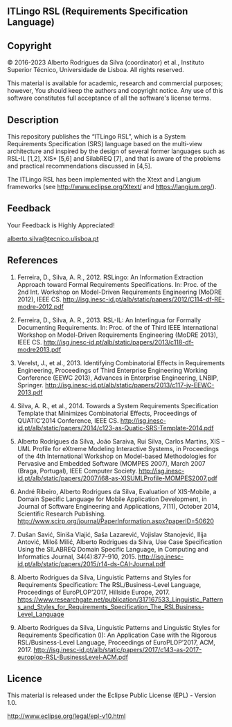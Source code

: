 ## ITLingo RSL (Requirements Specification Language)

Copyright
--------------------------------------------------------------------------------------
© 2016-2023 Alberto Rodrigues da Silva (coordinator) et al., Instituto Superior Técnico, Universidade de Lisboa. All rights reserved.

This material is available for academic, research and commercial purposes; however, You should keep the authors and copyright notice.
Any use of this software constitutes full acceptance of all the software's license terms.

Description
--------------------------------------------------------------------------------------
This repository publishes the “ITLingo RSL”, which is a System Requirements Specification (SRS) language based on the multi-view architecture and inspired by the design of several former languages such as RSL-IL [1,2], XIS* [5,6] and SilabREQ [7], and that is aware of the problems and practical recommendations discussed in [4,5].

The ITLingo RSL has been implemented with the Xtext and Langium frameworks (see http://www.eclipse.org/Xtext/ and https://langium.org/).


Feedback
--------------------------------------------------------------------------------------
Your Feedback is Highly Appreciated!

alberto.silva@tecnico.ulisboa.pt

References
--------------------------------------------------------------------------------------
1. Ferreira, D., Silva, A. R., 2012. RSLingo: An Information Extraction Approach toward Formal Requirements Specifications. In: Proc. of the 2nd Int. Workshop on Model-Driven Requirements Engineering (MoDRE 2012), IEEE CS. http://isg.inesc-id.pt/alb/static/papers/2012/C114-df-RE-modre-2012.pdf

2. Ferreira, D., Silva, A. R., 2013. RSL-IL: An Interlingua for Formally Documenting Requirements. In: Proc. of the of Third IEEE International Workshop on Model-Driven Requirements Engineering (MoDRE 2013), IEEE CS. http://isg.inesc-id.pt/alb/static/papers/2013/c118-df-modre2013.pdf

3. Verelst, J., et al., 2013. Identifying Combinatorial Effects in Requirements Engineering, Proceedings of Third Enterprise Engineering Working Conference (EEWC 2013), Advances in Enterprise Engineering, LNBIP, Springer. http://isg.inesc-id.pt/alb/static/papers/2013/c117-jv-EEWC-2013.pdf

4. Silva, A. R., et al., 2014. Towards a System Requirements Specification Template that Minimizes Combinatorial Effects, Proceedings of QUATIC’2014 Conference, IEEE CS. http://isg.inesc-id.pt/alb/static/papers/2014/c123-as-Quatic-SRS-Template-2014.pdf

5. Alberto Rodrigues da Silva, João Saraiva, Rui Silva, Carlos Martins, XIS – UML Profile for eXtreme Modeling Interactive Systems, in Proceedings of the 4th International Workshop on Model-based Methodologies for Pervasive and Embedded Software (MOMPES 2007), March 2007 (Braga, Portugal), IEEE Computer Society. http://isg.inesc-id.pt/alb/static/papers/2007/i68-as-XISUMLProfile-MOMPES2007.pdf

6. André Ribeiro, Alberto Rodrigues da Silva, Evaluation of XIS-Mobile, a Domain Specific Language for Mobile Application Development, in Journal of Software Engineering and Applications, 7(11), October 2014, Scientific Research Publishing. http://www.scirp.org/journal/PaperInformation.aspx?paperID=50620 

7. Dušan Savić, Siniša Vlajić, Saša Lazarević, Vojislav Stanojević, Ilija Antović, Miloš Milić, Alberto Rodrigues da Silva, Use Case Specification Using the SILABREQ Domain Specific Language, in Computing and Informatics Journal, 34(4):877–910, 2015. http://isg.inesc-id.pt/alb/static/papers/2015/r14-ds-CAI-Journal.pdf

8. Alberto Rodrigues da Silva, Linguistic Patterns and Styles for Requirements Specification: The RSL/Business-Level Language, Proceedings of EuroPLOP’2017, Hillside Europe, 2017. https://www.researchgate.net/publication/317167533_Linguistic_Patterns_and_Styles_for_Requirements_Specification_The_RSLBusiness-Level_Language

9. Alberto Rodrigues da Silva, Linguistic Patterns and Linguistic Styles for Requirements Specification (I): An Application Case with the Rigorous RSL/Business-Level Language, Proceedings of EuroPLOP’2017, ACM, 2017. http://isg.inesc-id.pt/alb/static/papers/2017/c143-as-2017-europlop-RSL-BusinessLevel-ACM.pdf

Licence
--------------------------------------------------------------------------------------
This material is released under the Eclipse Public License (EPL) - Version 1.0.

http://www.eclipse.org/legal/epl-v10.html 
